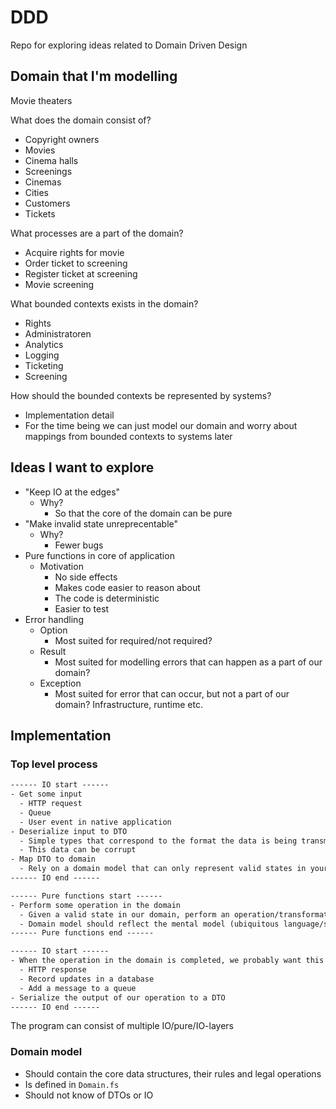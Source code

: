 # DDD

Repo for exploring ideas related to Domain Driven Design

## Domain that I'm modelling

Movie theaters

What does the domain consist of?

- Copyright owners
- Movies
- Cinema halls
- Screenings
- Cinemas
- Cities
- Customers
- Tickets

What processes are a part of the domain?

- Acquire rights for movie
- Order ticket to screening
- Register ticket at screening
- Movie screening

What bounded contexts exists in the domain?

- Rights
- Administratoren
- Analytics
- Logging
- Ticketing
- Screening

How should the bounded contexts be represented by systems?

- Implementation detail
- For the time being we can just model our domain and worry about mappings from bounded contexts to systems later

## Ideas I want to explore

- "Keep IO at the edges"
  - Why?
    - So that the core of the domain can be pure
- "Make invalid state unreprecentable"
  - Why?
    - Fewer bugs
- Pure functions in core of application
  - Motivation
    - No side effects
    - Makes code easier to reason about
    - The code is deterministic
    - Easier to test
- Error handling
  - Option
    - Most suited for required/not required?
  - Result
    - Most suited for modelling errors that can happen as a part of our domain?
  - Exception
    - Most suited for error that can occur, but not a part of our domain? Infrastructure, runtime etc.

## Implementation

### Top level process

```txt
------ IO start ------
- Get some input
  - HTTP request
  - Queue
  - User event in native application
- Deserialize input to DTO
  - Simple types that correspond to the format the data is being transmitted in
  - This data can be corrupt
- Map DTO to domain
  - Rely on a domain model that can only represent valid states in your domain
------ IO end ------

------ Pure functions start ------
- Perform some operation in the domain
  - Given a valid state in our domain, perform an operation/transformation on it
  - Domain model should reflect the mental model (ubiquitous language/shared model) so that everyone involved in the project (developers, architects, designers, stake holders, domain experts) understand each other, and can communicate about the domain. In addition, the code becomes a documentation of the domain.
------ Pure functions end ------

------ IO start ------
- When the operation in the domain is completed, we probably want this to make a change outside of our program
  - HTTP response
  - Record updates in a database
  - Add a message to a queue
- Serialize the output of our operation to a DTO
------ IO end ------
```

The program can consist of multiple IO/pure/IO-layers

### Domain model

- Should contain the core data structures, their rules and legal operations
- Is defined in `Domain.fs`
- Should not know of DTOs or IO
